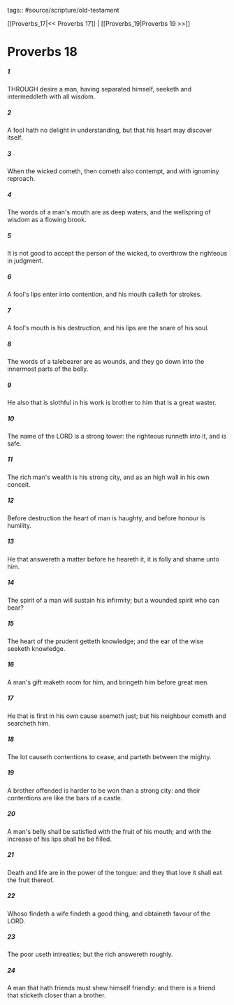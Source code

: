 tags:: #source/scripture/old-testament

[[Proverbs_17|<< Proverbs 17]] | [[Proverbs_19|Proverbs 19 >>]]

# Proverbs 18

##### 1

THROUGH desire a man, having separated himself, seeketh and intermeddleth with all wisdom.

##### 2

A fool hath no delight in understanding, but that his heart may discover itself.

##### 3

When the wicked cometh, then cometh also contempt, and with ignominy reproach.

##### 4

The words of a man's mouth are as deep waters, and the wellspring of wisdom as a flowing brook.

##### 5

It is not good to accept the person of the wicked, to overthrow the righteous in judgment.

##### 6

A fool's lips enter into contention, and his mouth calleth for strokes.

##### 7

A fool's mouth is his destruction, and his lips are the snare of his soul.

##### 8

The words of a talebearer are as wounds, and they go down into the innermost parts of the belly.

##### 9

He also that is slothful in his work is brother to him that is a great waster.

##### 10

The name of the LORD is a strong tower: the righteous runneth into it, and is safe.

##### 11

The rich man's wealth is his strong city, and as an high wall in his own conceit.

##### 12

Before destruction the heart of man is haughty, and before honour is humility.

##### 13

He that answereth a matter before he heareth it, it is folly and shame unto him.

##### 14

The spirit of a man will sustain his infirmity; but a wounded spirit who can bear?

##### 15

The heart of the prudent getteth knowledge; and the ear of the wise seeketh knowledge.

##### 16

A man's gift maketh room for him, and bringeth him before great men.

##### 17

He that is first in his own cause seemeth just; but his neighbour cometh and searcheth him.

##### 18

The lot causeth contentions to cease, and parteth between the mighty.

##### 19

A brother offended is harder to be won than a strong city: and their contentions are like the bars of a castle.

##### 20

A man's belly shall be satisfied with the fruit of his mouth; and with the increase of his lips shall he be filled.

##### 21

Death and life are in the power of the tongue: and they that love it shall eat the fruit thereof.

##### 22

Whoso findeth a wife findeth a good thing, and obtaineth favour of the LORD.

##### 23

The poor useth intreaties; but the rich answereth roughly.

##### 24

A man that hath friends must shew himself friendly: and there is a friend that sticketh closer than a brother.
